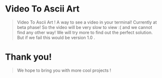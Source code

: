 # Video To Ascii Art 
> Video To Ascii Art ! A way to see a video in your terminal! Currently at beta phase! So the video will be very slow to view :( and we cannot find any other way! We will try more to find out the perfect solution. But if we fail this would be version 1.0 . 
# Thank you!
> We hope to bring you with more cool projects !
